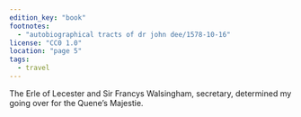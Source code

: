 ```yaml
---
edition_key: "book"
footnotes:
  - "autobiographical tracts of dr john dee/1578-10-16"
license: "CC0 1.0"
location: "page 5"
tags:
  - travel
---
```

The Erle of Lecester and Sir Francys
Walsingham, secretary, determined my going over for the Quene’s
Majestie.
